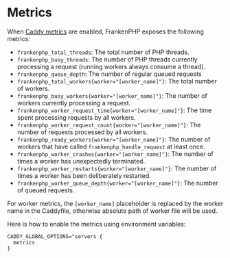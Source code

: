# Metrics

When [Caddy metrics](https://caddyserver.com/docs/metrics) are enabled, FrankenPHP exposes the following metrics:

- `frankenphp_total_threads`: The total number of PHP threads.
- `frankenphp_busy_threads`: The number of PHP threads currently processing a request (running workers always consume a thread).
- `frankenphp_queue_depth`: The number of regular queued requests
- `frankenphp_total_workers{worker="[worker_name]"}`: The total number of workers.
- `frankenphp_busy_workers{worker="[worker_name]"}`: The number of workers currently processing a request.
- `frankenphp_worker_request_time{worker="[worker_name]"}`: The time spent processing requests by all workers.
- `frankenphp_worker_request_count{worker="[worker_name]"}`: The number of requests processed by all workers.
- `frankenphp_ready_workers{worker="[worker_name]"}`: The number of workers that have called `frankenphp_handle_request` at least once.
- `frankenphp_worker_crashes{worker="[worker_name]"}`: The number of times a worker has unexpectedly terminated.
- `frankenphp_worker_restarts{worker="[worker_name]"}`: The number of times a worker has been deliberately restarted.
- `frankenphp_worker_queue_depth{worker="[worker_name]"}`: The number of queued requests.

For worker metrics, the `[worker_name]` placeholder is replaced by the worker name in the Caddyfile, otherwise absolute path of worker file will be used.

Here is how to enable the metrics using environment variables:

```
CADDY_GLOBAL_OPTIONS="servers {
  metrics
}
```

